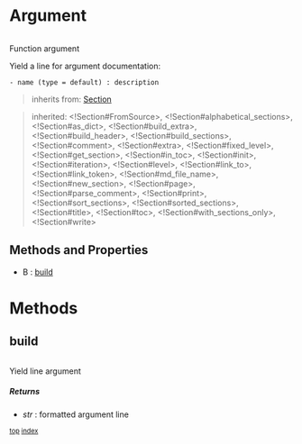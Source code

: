 # Argument



``` python

```

Function argument

Yield a line for argument documentation:
```
- name (type = default) : description
```




> inherits from: [Section](section.md) 

> inherited: <!Section#FromSource>, <!Section#alphabetical_sections>, <!Section#as_dict>, <!Section#build_extra>, <!Section#build_header>, <!Section#build_sections>, <!Section#comment>, <!Section#extra>, <!Section#fixed_level>, <!Section#get_section>, <!Section#in_toc>, <!Section#init>, <!Section#iteration>, <!Section#level>, <!Section#link_to>, <!Section#link_token>, <!Section#md_file_name>, <!Section#new_section>, <!Section#page>, <!Section#parse_comment>, <!Section#print>, <!Section#sort_sections>, <!Section#sorted_sections>, <!Section#title>, <!Section#toc>, <!Section#with_sections_only>, <!Section#write>
## Methods and Properties
- B : [build](#build) 

# Methods



## build

``` python

```

Yield line argument



##### Returns



- _str_ : formatted argument line



<sub>[top](#argument) [index](index.md)</sub>

